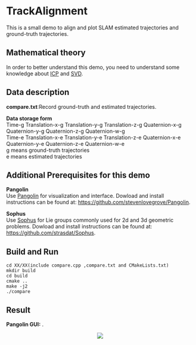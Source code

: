 # TrackAlignment
This is a small demo to align and plot SLAM estimated trajectories and ground-truth trajectories.

## Mathematical theory
In order to better understand this demo, you need to understand some knowledge about [ICP](https://en.wikipedia.org/wiki/Iterative_closest_point) and [SVD](https://en.wikipedia.org/wiki/Singular-value_decomposition).

## Data description  
**compare.txt**:Record ground-truth and estimated trajectories.  

**Data storage form**   
Time-g  Translation-x-g  Translation-y-g  Translation-z-g  Quaternion-x-g  Quaternion-y-g  Quaternion-z-g  Quaternion-w-g  
Time-e  Translation-x-e  Translation-y-e  Translation-z-e  Quaternion-x-e  Quaternion-y-e  Quaternion-z-e  Quaternion-w-e  
g means ground-truth trajectories  
e means estimated trajectories  

## Additional Prerequisites for this demo  
**Pangolin**  
Use [Pangolin](https://github.com/stevenlovegrove/Pangolin) for visualization and interface. 
Dowload and install instructions can be found at: https://github.com/stevenlovegrove/Pangolin.

**Sophus**  
Use [Sophus](https://github.com/strasdat/Sophus) for Lie groups commonly used for 2d and 3d geometric problems. 
Dowload and install instructions can be found at: https://github.com/strasdat/Sophus.  

## Build and Run
```
cd XX/XX(include compare.cpp ,compare.txt and CMakeLists.txt)  
mkdir build  
cd build  
cmake ..  
make -j2  
./compare
```  

## Result
**Pangolin GUI:** .  
<div align=center>  
  
![](https://github.com/TianQi-777/TrackAlignmentWith_ICP/blob/master/Images/compare_.jpg)
</div>



